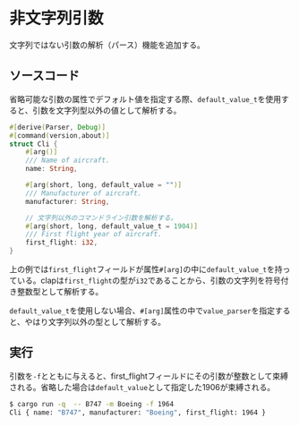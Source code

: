 # 非文字列引数

文字列ではない引数の解析（パース）機能を追加する。

## ソースコード

省略可能な引数の属性でデフォルト値を指定する際、`default_value_t`を使用すると、引数を文字列型以外の値として解析する。
```rust:main.rs
#[derive(Parser, Debug)]
#[command(version,about)]
struct Cli {
    #[arg()]
    /// Name of aircraft.
    name: String,

    #[arg(short, long, default_value = "")]
    /// Manufacturer of aircraft.
    manufacturer: String,

    // 文字列以外のコマンドライン引数を解析する。
    #[arg(short, long, default_value_t = 1904)]
    /// First flight year of aircraft.
    first_flight: i32,
}
```
上の例では`first_flight`フィールドが属性`#[arg]`の中に`default_value_t`を持っている。clapは`first_flight`の型が`i32`であることから、引数の文字列を符号付き整数型として解析する。

`default_value_t`を使用しない場合、`#[arg]`属性の中で`value_parser`を指定すると、やはり文字列以外の型として解析する。


## 実行

引数を`-f`とともに与えると、first_flightフィールドにその引数が整数として束縛される。省略した場合は`default_value`として指定した1906が束縛される。

```sh
$ cargo run -q  -- B747 -m Boeing -f 1964
Cli { name: "B747", manufacturer: "Boeing", first_flight: 1964 }
```

